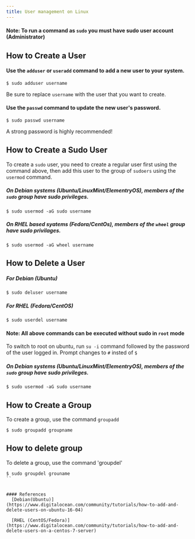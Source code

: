```yaml
---
title: User management on Linux
---
```

#### Note: To run a command as `sudo` you must have sudo user account (Administrator)

## How to Create a User

#### Use the `adduser` or `useradd` command to add a new user to your system.
```
$ sudo adduser username
```
 Be sure to replace `username` with the user that you want to create.


#### Use the `passwd` command to update the new user's password.
```
$ sudo passwd username
```
A strong password is highly recommended!


## How to Create a Sudo User

To create a `sudo` user, you need to create a regular user first using the command above, then add this user to the group of `sudoers` using the `usermod` command.
##### On Debian systems (Ubuntu/LinuxMint/ElementryOS), members of the `sudo` group have sudo privileges. 
```
$ sudo usermod -aG sudo username
```

##### On RHEL based syatems (Fedora/CentOs), members of the `wheel` group have sudo privilages.
```
$ sudo usermod -aG wheel username
```


## How to Delete a User
##### For Debian (Ubuntu)
```
$ sudo deluser username
```

##### For RHEL (Fedora/CentOS)
```
$ sudo userdel username
```


#### Note: All above commands can be executed without sudo in `root` mode

To switch to root on ubuntu, run `su -i` command followed by the password of the user logged in. Prompt changes to `#` insted of `$`


##### On Debian systems (Ubuntu/LinuxMint/ElementryOS), members of the `sudo` group have sudo privileges. 
```
$ sudo usermod -aG sudo username
```

## How to Create a Group 

To create a  group, use the command `groupadd` 
```
$ sudo groupadd groupname
```

## How to delete group 

To delete a group, use the command 'groupdel'

``` 
$ sudo groupdel grouname 
``


#### References
  [Debian(Ubuntu)](https://www.digitalocean.com/community/tutorials/how-to-add-and-delete-users-on-ubuntu-16-04)

  [RHEL (CentOS/Fedora)](https://www.digitalocean.com/community/tutorials/how-to-add-and-delete-users-on-a-centos-7-server)
